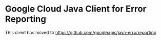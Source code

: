 # Google Cloud Java Client for Error Reporting

This client has moved to https://github.com/googleapis/java-errorreporting